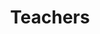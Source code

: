 ---
title: Teachers
crosslinks:
- youtubefactsbot
- teaching
- youtubot
- bestof
- u_imguralbumbot
- SuicideWatch
- TEFL
- privacy
- personalfinance
- furry_irl
- ELATeachers
- xkcd
- AskReddit
- MassdropBot
- instructionaldesign
- matheducation
- specialed
- autotldr
- totallynotrobots
- ukvisa
---